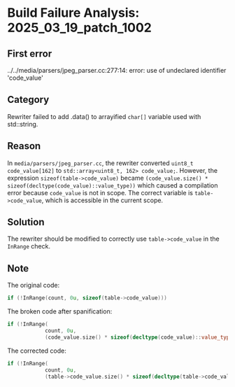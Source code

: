 # Build Failure Analysis: 2025_03_19_patch_1002

## First error

../../media/parsers/jpeg_parser.cc:277:14: error: use of undeclared identifier 'code_value'

## Category
Rewriter failed to add .data() to arrayified `char[]` variable used with std::string.

## Reason
In `media/parsers/jpeg_parser.cc`, the rewriter converted `uint8_t code_value[162]` to `std::array<uint8_t, 162> code_value;`. However, the expression `sizeof(table->code_value)` became `(code_value.size() * sizeof(decltype(code_value)::value_type))` which caused a compilation error because `code_value` is not in scope. The correct variable is `table->code_value`, which is accessible in the current scope.

## Solution
The rewriter should be modified to correctly use `table->code_value` in the `InRange` check.

## Note
The original code:
```c++
if (!InRange(count, 0u, sizeof(table->code_value)))
```

The broken code after spanification:
```c++
if (!InRange(
            count, 0u,
            (code_value.size() * sizeof(decltype(code_value)::value_type))))
```

The corrected code:
```c++
if (!InRange(
            count, 0u,
            (table->code_value.size() * sizeof(decltype(table->code_value)::value_type))))